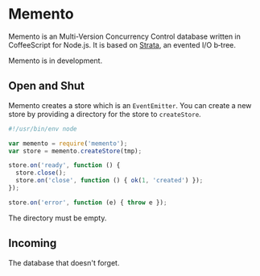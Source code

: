 # Memento

Memento is an Multi-Version Concurrency Control database written in CoffeeScript
for Node.js. It is based on [Strata](http://bigeasy.github.com/strata/), an
evented I/O b&#x2011;tree.

Memento is in development.

## Open and Shut

Memento creates a store which is an `EventEmitter`. You can create a new store
by providing a directory for the store to `createStore`.

```javascript
#!/usr/bin/env node

var memento = require('memento');
var store = memento.createStore(tmp);

store.on('ready', function () {
  store.close(); 
  store.on('close', function () { ok(1, 'created') });
});

store.on('error', function (e) { throw e });
```

The directory must be empty.

## Incoming

The database that doesn't forget.
